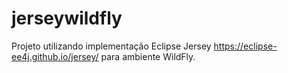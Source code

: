 # jerseywildfly
Projeto utilizando implementação Eclipse Jersey https://eclipse-ee4j.github.io/jersey/ para ambiente WildFly.
